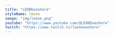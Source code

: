 ```yaml
---
title: "LEONEwashere"
styleName: leone
image: "img/leone.png"
youtube: "https://www.youtube.com/@LEONEwashere"
twitch: "https://www.twitch.tv/leonewashere"
---
```

